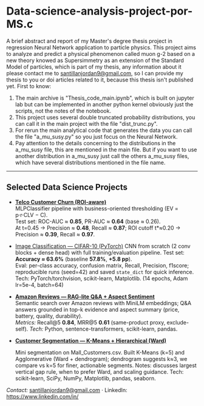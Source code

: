 # Data-science-analysis-project-por-MS.c
A brief abstract and report of my Master's degree thesis project in regression Neural Network application to particle physics.
This project aims to analyze and predict a physical phenomenon called muon g-2 based on a new theory knowed as Supersimmetry as an extension of the Standard Model of particles, which is part of my thesis, any information about it please contact me to santillanjordan9@gmail.com, so I can provide my thesis to you or doi articles related to it, because this thesis isn't published yet.
First to know:
1. The main archive is "Thesis_code_main.ipynb", which is built on jupyter lab but can be implemented in another python kernel obviously just the scripts, not the notes of the notebook.
2. This project uses several double truncated  probability distributions, you can call it in the main project with the file "dist_trunc.py".
3. For rerun the main analytical code that generates the data you can call the file "a_mu_susy.py" so you just focus on the Neural Network.
4. Pay attention to the details concerning to the distributions in the a_mu_susy file, this are mentioned in the main file. But if you want to use another distribution in a_mu_susy just call the others a_mu_susy files, which have several distributions mentioned in the file name.

---

## Selected Data Science Projects

- **[Telco Customer Churn (ROI-aware)](./Jobs%20projects/Project1/)**  
  MLPClassifier pipeline with business-oriented thresholding (EV = p·r·CLV − C).  
  Test set: ROC-AUC ≈ **0.85**, PR-AUC ≈ **0.64** (base ≈ 0.26).  
  At t=0.45 → Precision ≈ **0.48**, Recall ≈ **0.87**; ROI cutoff t*≈0.20 → Precision ≈ **0.39**, Recall ≈ **0.97**.

- [Image Classification — CIFAR-10 (PyTorch)](./Jobs%20projects/CNN%20with%20pytorch/)
  CNN from scratch (2 conv blocks + dense head) with full training/evaluation pipeline.
  Test set: **Accuracy ≈ 63.6%** (baseline **57.8%**, **+5.8 pp**).  
  Eval: per-class accuracy, confusion matrix, Recall, Precision, f1score; reproducible runs (seed=42) and saved `state_dict` for quick inference.  
  Tech: PyTorch/torchvision, scikit-learn, Matplotlib.  (14 epochs, Adam lr=5e-4, batch=64)

- **[Amazon Reviews — RAG-lite Q&A + Aspect Sentiment](https://github.com/Jsan2178/Data-science-analysis-project-por-MS.c/tree/master/Jobs%20projects/project%203%20git)**  
  Semantic search over Amazon reviews with MiniLM embeddings; Q&A answers grounded in top-k evidence and aspect summary (price, battery, quality, durability).  
  *Metrics:* Recall@5 **0.84**, MRR@5 **0.61** (same-product proxy, exclude-self). *Tech:* Python, sentence-transformers, scikit-learn, pandas.

- **[Customer Segmentation — K-Means + Hierarchical (Ward)](./Jobs%20projects/Clustering(K-means-hierarchical)/)**

  Mini segmentation on Mall_Customers.csv. Built K-Means (k=5) and Agglomerative (Ward + dendrogram); dendrogram suggests k≈3, we compare vs k=5 for finer, actionable segments.
  Notes: discusses largest vertical gap rule, when to prefer Ward, and scaling guidance.
  Tech: scikit-learn, SciPy, NumPy, Matplotlib, pandas, seaborn.

*Contact:* santillanjordan9@gmail.com · LinkedIn: https://www.linkedin.com/in/<tu-handle>

